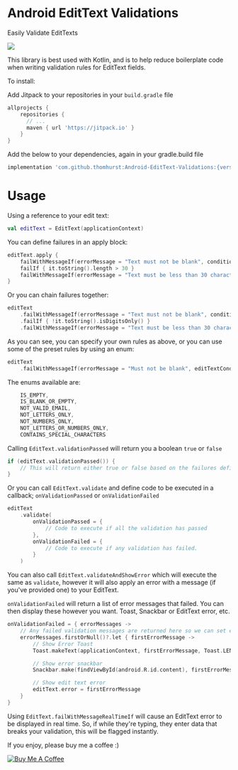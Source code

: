 # Android EditText Validations
Easily Validate EditTexts

[![](https://jitpack.io/v/thomhurst/Android-EditText-Validations.svg)](https://jitpack.io/#thomhurst/Android-EditText-Validations)

This library is best used with Kotlin, and is to help reduce boilerplate code when writing validation rules for EditText fields.

To install:

Add Jitpack to your repositories in your `build.gradle` file

```groovy
allprojects {
    repositories {
      // ...
      maven { url 'https://jitpack.io' }
    }
}
```

Add the below to your dependencies, again in your gradle.build file

```groovy
implementation 'com.github.thomhurst:Android-EditText-Validations:{version}'
```

# Usage 
Using a reference to your edit text:

```kotlin
val editText = EditText(applicationContext)
```
        
You can define failures in an apply block:
        
```kotlin
editText.apply {
    failWithMessageIf(errorMessage = "Text must not be blank", condition = { it.toString().isBlank() })
    failIf { it.toString().length > 30 }
    failWithMessageIf(errorMessage = "Text must be less than 30 characters", condition = { !it.toString().isDigitsOnly() })
}
```
        
Or you can chain failures together:

```kotlin
editText
    .failWithMessageIf(errorMessage = "Text must not be blank", condition = { it.toString().isBlank() })
    .failIf { !it.toString().isDigitsOnly() }
    .failWithMessageIf(errorMessage = "Text must be less than 30 characters", condition = { it.toString().length > 30 })
```
                
As you can see, you can specify your own rules as above, or you can use some of the preset rules by using an enum:

```kotlin
editText
    .failWithMessageIf(errorMessage = "Must not be blank", editTextCondition = EditTextCondition.IS_BLANK_OR_EMPTY)
```
                
The enums available are:

```kotlin
    IS_EMPTY,
    IS_BLANK_OR_EMPTY,
    NOT_VALID_EMAIL,
    NOT_LETTERS_ONLY,
    NOT_NUMBERS_ONLY,
    NOT_LETTERS_OR_NUMBERS_ONLY,
    CONTAINS_SPECIAL_CHARACTERS
```    

Calling `EditText.validationPassed` will return you a boolean `true` or `false`

```kotlin
if (editText.validationPassed()) {
    // This will return either true or false based on the failures defined
}
```

Or you can call `EditText.validate` and define code to be executed in a callback; `onValidationPassed` or `onValidationFailed`

```kotlin
editText
    .validate(
        onValidationPassed = {
            // Code to execute if all the validation has passed
        },
        onValidationFailed = {
            // Code to execute if any validation has failed.
        }
    )
```
                
You can also call `EditText.validateAndShowError` which will execute the same as `validate`, however it will also apply an error with a message (if you've provided one) to your EditText.

`onValidationFailed` will return a list of error messages that failed. You can then display these however you want. Toast, Snackbar or EditText error, etc.

```kotlin
onValidationFailed = { errorMessages ->
    // Any failed validation messages are returned here so we can set error messages however we like
    errorMessages.firstOrNull()?.let { firstErrorMessage ->
        // Show Error Toast
        Toast.makeText(applicationContext, firstErrorMessage, Toast.LENGTH_LONG).show()

        // Show error snackbar
        Snackbar.make(findViewById(android.R.id.content), firstErrorMessage, Snackbar.LENGTH_INDEFINITE).show()

        // Show edit text error
        editText.error = firstErrorMessage
    }
}
```
                        
Using `EditText.failWithMessageRealTimeIf` will cause an EditText error to be displayed in real time. So, if while they're typing, they enter data that breaks your validation, this will be flagged instantly.

If you enjoy, please buy me a coffee :)

<a href="https://www.buymeacoffee.com/tomhurst" target="_blank"><img src="https://www.buymeacoffee.com/assets/img/custom_images/orange_img.png" alt="Buy Me A Coffee" style="height: auto !important;width: auto !important;" ></a>
